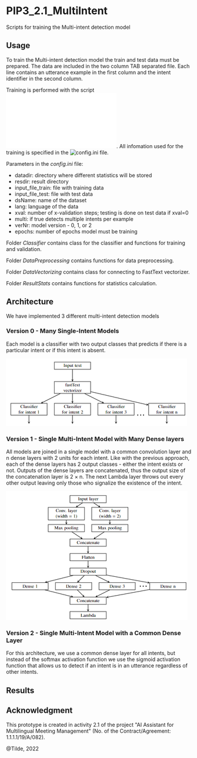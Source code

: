 # PIP3_2.1_MultiIntent
Scripts for training the Multi-intent detection model

## Usage
To train the Multi-intent detection model the train and test data must be prepared. The data are included in the two column TAB separated file. Each line contains an utterance example in the first column and the intent identifier in the second column.

Training is performed with the script ![run_training.py](run_training.py). All infomation used for the training is specified in the ![config.ini](config.ini) file.

Parameters in the *config.ini* file:

- datadir: directory where different statistics will be stored
- resdir: result directory
- input_file_train: file with training data
- input_file_test: file with test data
- dsName: name of the dataset
- lang: language of the data
- xval: number of x-validation steps; testing is done on test data if xval=0
- multi: if true detects multiple intents per example
- verNr: model version - 0, 1, or 2
- epochs: number of epochs model must be training

Folder *Classifier* contains class for the classifier and functions for training and validation.

Folder *DataPreprocessing* contains functions for data preprocessing.

Folder *DataVectorizing* contains class for connecting to FastText vectorizer.

Folder *ResultStats* contains functions for statistics calculation.

## Architecture
We have implemented 3 different multi-intent detection models

### Version 0 - Many Single-Intent Models

Each model is a classifier with two output classes that predicts if there is a particular intent or if this intent is absent.

![0.png](0.png)

### Version 1 - Single Multi-Intent Model with Many Dense layers

All models are joined in a single model with a common convolution layer and n dense layers with 2 units for each intent. Like with the previous
approach, each of the dense layers has 2 output classes - either the intent exists or not. Outputs of the dense layers are concatenated, thus the output size of the concatenation
layer is 2 × n. The next Lambda layer throws out every other output leaving only those who signalize the existence of the intent.

![1.png](1.png)

### Version 2 - Single Multi-Intent Model with a Common Dense Layer

For this architecture, we use a common dense layer for all intents, but instead of the softmax activation function we use the sigmoid activation function that allows us to
detect if an intent is in an utterance regardless of other intents.

## Results



## Acknowledgment
This prototype is created in activity 2.1 of the project "AI Assistant for Multilingual Meeting Management" (No. of the Contract/Agreement: 1.1.1.1/19/A/082).

@Tilde, 2022
